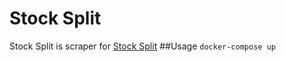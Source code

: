 # Stock Split
Stock Split is scraper for [Stock Split](https://www.splithistory.com/)
##Usage
```docker-compose up```